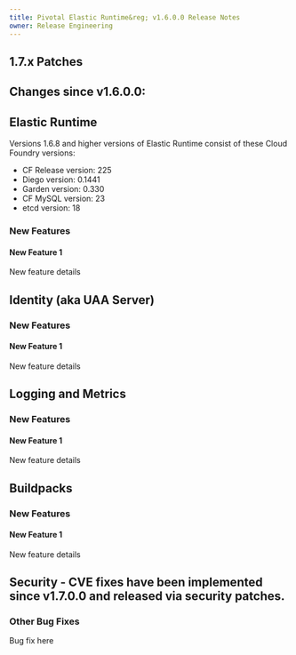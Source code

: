 ```yaml
---
title: Pivotal Elastic Runtime&reg; v1.6.0.0 Release Notes
owner: Release Engineering
---
```

## 1.7.x Patches

## Changes since v1.6.0.0:

## Elastic Runtime

Versions 1.6.8 and higher versions of Elastic Runtime consist of these Cloud Foundry versions:
- CF Release version: 225
- Diego version: 0.1441
- Garden version: 0.330
- CF MySQL version: 23
- etcd version: 18

### New Features

#### New Feature 1

New feature details


##  Identity (aka UAA Server)

### New Features

#### New Feature 1

New feature details

 
## Logging and Metrics

### New Features

#### New Feature 1

New feature details


## Buildpacks

### New Features

#### New Feature 1

New feature details


## Security - CVE fixes have been implemented since v1.7.0.0 and released via security patches.


### Other Bug Fixes

Bug fix here

